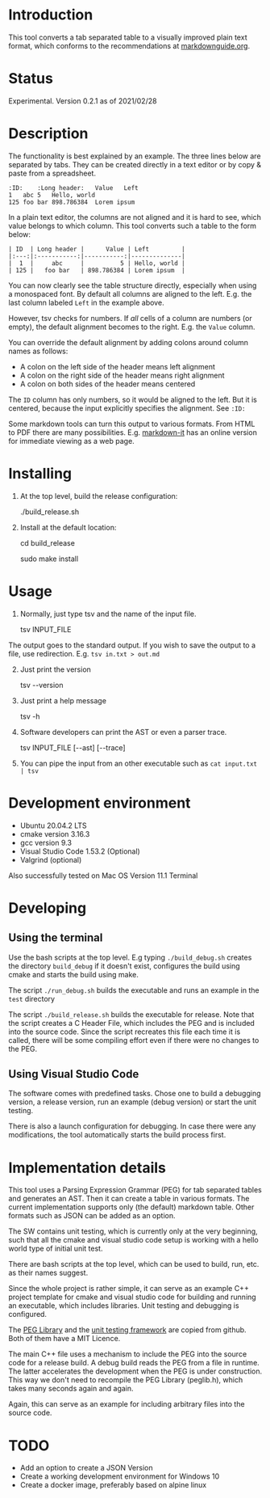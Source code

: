 Introduction
============

This tool converts a tab separated table to a visually improved plain text format, which conforms to the recommendations at [markdownguide.org][1].

Status
======

Experimental. Version 0.2.1 as of 2021/02/28

Description
===========

The functionality is best explained by an example. The three lines below are separated by tabs. They can be created directly in a text editor or by copy & paste from a spreadsheet.

    :ID:	:Long header:	Value	Left
    1	abc	5	Hello, world
    125	foo bar	898.786384	Lorem ipsum

In a plain text editor, the columns are not aligned and it is hard to see, which value belongs to which column.
This tool converts such a table to the form below:

    | ID  | Long header |      Value | Left         |
    |:---:|:-----------:|-----------:|--------------|
    |  1  |     abc     |          5 | Hello, world |
    | 125 |   foo bar   | 898.786384 | Lorem ipsum  |

You can now clearly see the table structure directly, especially when using a monospaced font. By default all columns are aligned to the left. E.g. the last column labeled `Left` in the example above.

However, tsv checks for numbers. If _all_ cells of a column are numbers (or empty), the default alignment becomes to the right. E.g. the `Value` column.

You can override the default alignment by adding colons around column names as follows:

- A colon on the left side of the header means left alignment
- A colon on the right side of the header means right alignment
- A colon on both sides of the header means centered

The `ID` column has only numbers, so it would be aligned to the left. But it is centered, because the input explicitly specifies the alignment. See `:ID:`

Some markdown tools can turn this output to various formats. From HTML to PDF there are many possibilities. E.g. [markdown-it][2] has an online version for immediate viewing as a web page. 

Installing
==========

1. At the top level, build the release configuration:

    ./build_release.sh

2. Install at the default location:

    cd build_release
    
    sudo make install

Usage
=====
1. Normally, just type tsv and the name of the input file.

    tsv INPUT_FILE

The output goes to the standard output. If you wish to save the output to a file, use redirection. E.g. `tsv in.txt > out.md`

2. Just print the version

    tsv --version

3. Just print a help message

    tsv -h

4. Software developers can print the AST or even a parser trace.

    tsv INPUT_FILE [--ast] [--trace]

5. You can pipe the input from an other executable such as `cat input.txt | tsv`

Development environment
=======================

- Ubuntu 20.04.2 LTS
- cmake version 3.16.3
- gcc version 9.3
- Visual Studio Code 1.53.2 (Optional)
- Valgrind (optional)

Also successfully tested on Mac OS Version 11.1 Terminal

Developing
==========

Using the terminal
------------------

Use the bash scripts at the top level. E.g typing `./build_debug.sh` creates the directory `build_debug` if it doesn't exist, configures the build using cmake and starts the build using make.

The script `./run_debug.sh` builds the executable and runs an example in the `test` directory

The script `./build_release.sh` builds the executable for release. Note that the script creates a C Header File, which includes the PEG and is included into the source code. Since the script recreates this file each time it is called, there will be some compiling effort even if there were no changes to the PEG.

Using Visual Studio Code
------------------------

The software comes with predefined tasks. Chose one to build a debugging version, a release version, run an example (debug version) or start the unit testing.

There is also a launch configuration for debugging. In case there were any modifications, the tool automatically starts the build process first.

Implementation details
======================

This tool uses a Parsing Expression Grammar (PEG) for tab separated tables and generates an AST. Then it can create a table in various formats. The current implementation supports only (the default) markdown table. Other formats such as JSON can be added as an option.

The SW contains unit testing, which is currently only at the very beginning, such that all the cmake and visual studio code setup is working with a hello world type of initial unit test.

There are bash scripts at the top level, which can be used to build, run, etc. as their names suggest.

Since the whole project is rather simple, it can serve as an example C++ project template for cmake and visual studio code for building and running an executable, which includes libraries. Unit testing and debugging is configured.

The [PEG Library][3] and the [unit testing framework][4] are copied from github. Both of them have a MIT Licence.

The main C++ file uses a mechanism to include the PEG into the source code for a release build. A debug build reads the PEG from a file in runtime. The latter accelerates the development when the PEG is under construction. This way we don't need to recompile the PEG Library (peglib.h), which takes many seconds again and again.

Again, this can serve as an example for including arbitrary files into the source code.

TODO
====

- Add an option to create a JSON Version
- Create a working development environment for Windows 10
- Create a docker image, preferably based on alpine linux

[1]: https://www.markdownguide.org/extended-syntax/
[2]: https://markdown-it.github.io/
[3]: https://github.com/yhirose/cpp-peglib
[4]: https://github.com/drleq/CppUnitTestFramework